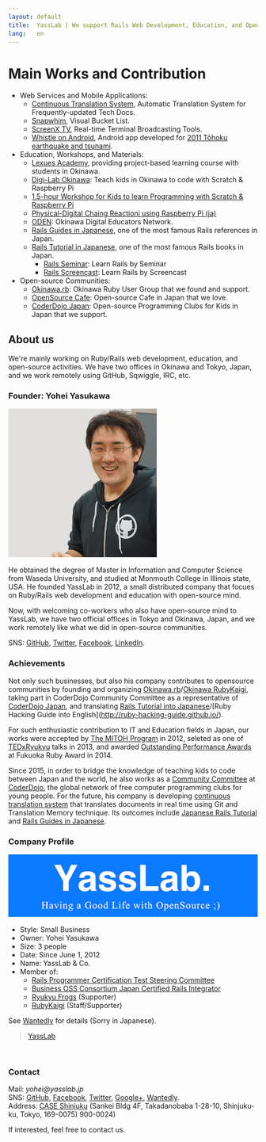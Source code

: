 ```yaml
---
layout: default
title:  YassLab | We support Rails Web Development, Education, and OpenSource Communities in Japan.
lang:   en
---
```



Main Works and Contribution
===========================

- Web Services and Mobile Applications:
   - [Continuous Translation System](https://speakerdeck.com/yasulab/how-we-continuously-translate-railsguides), Automatic Translation System for Frequently-updated Tech Docs.
   - [Snapwhim](http://www.snapwhim.com/), Visual Bucket List.
   - [ScreenX TV](http://screenx.tv/), Real-time Terminal Broadcasting Tools.
   - [Whistle on Android](https://play.google.com/store/apps/details?id=org.sorarier.whistle), Android app developed for [2011 Tōhoku earthquake and tsunami](http://en.wikipedia.org/wiki/2011_T%C5%8Dhoku_earthquake_and_tsunami).
- Education, Workshops, and Materials:
   - [Lexues Academy](http://academy.lexues.co.jp/), providing project-based learning course with students in Okinawa.
   - [Digi-Lab Okinawa](http://digilab.drupalgardens.com/): Teach kids in Okinawa to code with Scratch & Raspberry Pi
   - [1.5-hour Workshop for Kids to learn Programming with Scratch & Raspberry Pi](/en/workshops/raspi)
   - [Physical-Digital Chaing Reactioni using Raspberry Pi (ja)](http://pegpeg.jp/tool/2014/09/09/686)
   - [ODEN](https://sites.google.com/site/okidigedunet/home): Okinawa Digital Educators Network.
   - [Rails Guides in Japanese](http://railsguides.jp), one of the most famous Rails references in Japan.
   - [Rails Tutorial in Japanese](http://railstutorial.jp), one of the most famous Rails books in Japan.
      - [Rails Seminar](http://railstutorial.jp/seminars): Learn Rails by Seminar
	  - [Rails Screencast](http://railstutorial.jp/screencasts): Learn Rails by Screencast
- Open-source Communities:
   - [Okinawa.rb](https://www.facebook.com/groups/okinawarb/): Okinawa Ruby User Group that we found and support.
   - [OpenSource Cafe](http://www.osscafe.net/): Open-source Cafe in Japan that we love.
   - [CoderDojo Japan](http://coderdojo.jp/): Open-source Programming Clubs for Kids in Japan that we support.

## About us

We're mainly working on Ruby/Rails web development, education, and open-source activities. 
We have two offices in Okinawa and Tokyo, Japan, and we work remotely using GitHub, Sqwiggle, IRC, etc.

### Founder: Yohei Yasukawa

![Photo of Yohei Yasukawa](/img/yohei_300x300.png)

He obtained the degree of Master in Information and Computer Science from Waseda University, 
and studied at Monmouth College in Illinois state, USA. He founded YassLab in 2012, 
a small distributed company that focues on Ruby/Rails web development and education with open-source mind.

Now, with welcoming co-workers who also have open-source mind to YassLab, we have two official offices in Tokyo and Okinawa, Japan, and we work remotely like what we did in open-source communities.

SNS:
[GitHub](http://github.com/yasulab), 
[Twitter](https://twitter.com/yasulab), 
[Facebook](https://facebook.com/yasulab/), 
[LinkedIn](https://www.linkedin.com/in/yasulab).

### Achievements

Not only such businesses, but also his company contributes to opensource communities by
founding and organizing [Okinawa.rb](https://www.facebook.com/groups/okinawarb/)/[Okinawa RubyKaigi](http://regional.rubykaigi.org/okrk01),
taking part in CoderDojo Community Committee as a representative of [CoderDojo Japan](http://coderdojo.jp/), 
and translating [Rails Tutorial into Japanese](http://railstutorial.jp/")/[Ruby Hacking Guide into English](http://ruby-hacking-guide.github.io/).

For such enthusiastic contribution to IT and Education fields in Japan,
our works were accepted by [The MITOH Program](https://www.ipa.go.jp/english/humandev/third.html) in 2012,
seleted as one of [TEDxRyukyu](https://www.facebook.com/media/set/?set=a.10151746335815869.1073741827.715330868&type=1&l=348760b95c) talks in 2013,
and awarded [Outstanding Performance Awards](http://www.myfukuoka.com/news/2014-fukuoka-ruby-award-winners.html) at Fukuoka Ruby Award in 2014.

Since 2015, in order to bridge the knowledge of teaching kids to code between Japan and the world, he also works as a [Community Committee](http://kata.coderdojo.com/wiki/CoderDojo_Community_Committee) at [CoderDojo](http://coderdojo.com/), the global network of free computer programming clubs for young people. For the future, his company is developing [continuous translation system](https://speakerdeck.com/yasulab/how-we-continuously-translate-railsguides) that translates documents in real time using Git and Translation Memory technique. Its outcomes include [Japanese Rails Tutorial](http://railstutorial.jp) and [Rails Guides in Japanese](http://railsguides.jp/).

### Company Profile

![YassLab Logo](/img/logo_rect_copy.png)

- Style: Small Business
- Owner: Yohei Yasukawa
- Size:  3 people
- Date:  Since June 1, 2012
- Name: YassLab & Co.
- Member of: 
    - [Rails Programmer Certification Test Steering Committee](http://www.railscp.org/)
    - [Business OSS Consortium Japan Certified Rails Integrator](http://www.boss-con.jp/railspartner/)
	- [Ryukyu Frogs](http://www.ryukyu-frogs.com/) (Supporter)
	- [RubyKaigi](http://rubykaigi.org/) (Staff/Supporter)

See [Wantedly](https://www.wantedly.com/companies/YassLab) for details (Sorry in Japanese).

<div class="fb-page" data-href="https://www.facebook.com/yasslab.jp" data-width="640" data-small-header="true" data-adapt-container-width="true" data-hide-cover="true" data-show-facepile="true" data-show-posts="true"><div class="fb-xfbml-parse-ignore"><blockquote cite="https://www.facebook.com/yasslab.jp"><a href="https://www.facebook.com/yasslab.jp">YassLab</a></blockquote></div></div>

<br />

### Contact

Mail: _yohei@yasslab.jp_     
SNS:
[GitHub](https://github.com/yasslab), 
[Facebook](https://www.facebook.com/yasslab.jp), 
[Twitter](https://twitter.com/YassLab), 
[Google+](https://plus.google.com/+YassLab), 
[Wantedly](https://www.wantedly.com/companies/YassLab).   
Address: [CASE Shinjuku](https://www.google.com/maps/place/CASE+Shinjuku%EF%BC%88%E3%82%B1%E3%82%A4%E3%82%B9%E3%82%B7%E3%83%B3%E3%82%B8%E3%83%A5%E3%82%AF%EF%BC%89/@35.712188,139.704646,17z/data=!3m1!4b1!4m2!3m1!1s0x60188d3964eee5f9:0xecce6846d52c067f) (Sankei Bldg 4F, Takadanobaba 1-28-10, Shinjuku-ku, Tokyo, 169-0075)  900-0024)

If interested, feel free to contact us.
